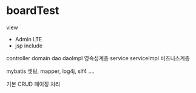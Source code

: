 # boardTest

view
- Admin LTE 
- jsp include

controller
domain 
dao daoImpl 영속성계층
service serviceImpl 비즈니스계층 

mybatis 셋팅, mapper, log4j, slf4 ....

기본 CRUD 
페이징 처리
